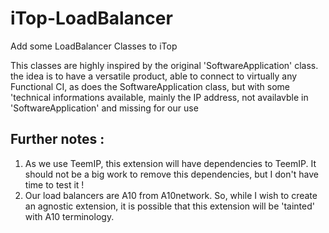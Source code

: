# iTop-LoadBalancer
Add some LoadBalancer Classes to iTop

This classes are highly inspired by the original 'SoftwareApplication' class. the idea is to have a versatile product, able to connect to virtually any Functional CI, as does the SoftwareApplication class, but with some 'technical informations available, mainly the IP address, not availavble in 'SoftwareApplication' and missing for our use

## Further notes :

<ol>
  <li>As we use TeemIP, this extension will have dependencies to TeemIP. It should not be a big work to remove this dependencies, but I don't have time to test it !</li>
  <li>Our load balancers are A10 from A10network. So, while I wish to create an agnostic extension, it is possible that this extension will be 'tainted' with A10 terminology.</li>
</ol>
